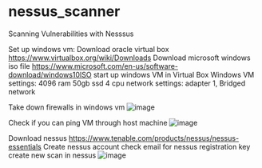 # nessus_scanner
Scanning Vulnerabilities with Nesssus

Set up windows vm:
Download oracle virtual box
https://www.virtualbox.org/wiki/Downloads
Download microsoft windows iso file
https://www.microsoft.com/en-us/software-download/windows10ISO
start up windows VM in Virtual Box
Windows VM settings:
4096 ram
50gb ssd
4 cpu
network settings: adapter 1, Bridged network

Take down firewalls in windows vm
![image](https://github.com/ccafer/nessus_scanner/assets/61919465/92334a9d-7ec2-46cd-891d-0617d77eed5c)


Check if you can ping VM through host machine
![image](https://github.com/ccafer/nessus_scanner/assets/61919465/4184451e-3dc4-4f57-b5cb-41b8247d786d)


Download nessus
https://www.tenable.com/products/nessus/nessus-essentials
Create nessus account
check email for nessus registration key
create new scan in nessus 
![image](https://github.com/ccafer/nessus_scanner/assets/61919465/28a59913-b8ca-4fd1-b229-d49d7e6a57e2)



